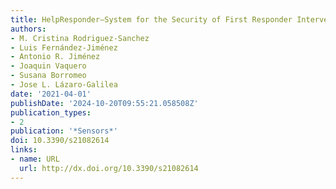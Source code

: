 ```yaml
---
title: HelpResponder—System for the Security of First Responder Interventions
authors:
- M. Cristina Rodriguez-Sanchez
- Luis Fernández-Jiménez
- Antonio R. Jiménez
- Joaquin Vaquero
- Susana Borromeo
- Jose L. Lázaro-Galilea
date: '2021-04-01'
publishDate: '2024-10-20T09:55:21.058508Z'
publication_types:
- 2
publication: '*Sensors*'
doi: 10.3390/s21082614
links:
- name: URL
  url: http://dx.doi.org/10.3390/s21082614
---
```

